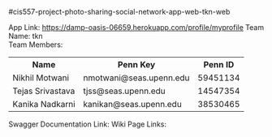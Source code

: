 #cis557-project-photo-sharing-social-network-app-web-tkn-web


App Link: https://damp-oasis-06659.herokuapp.com/profile/myprofile
Team Name: <web>tkn</web> <br>
Team Members: 
<table>
 <tr>
    <th>Name</th>
   <th>Penn Key</th>
    <th>Penn ID</th>
 </tr>
 <tr>
    <td>Nikhil Motwani</td>
   <td>nmotwani@seas.upenn.edu</td>
    <td>59451134</td>
   </tr>
 <tr>
    <td>Tejas Srivastava</td>
   <td>tjss@seas.upenn.edu</td>
    <td>14547354</td>
  </tr>
  <tr>
    <td>Kanika Nadkarni</td>
    <td>kanikan@seas.upenn.edu</td>
    <td>38530465</td>
   </tr>
  </table>
  
  Swagger Documentation Link:
  Wiki Page Links:
  
